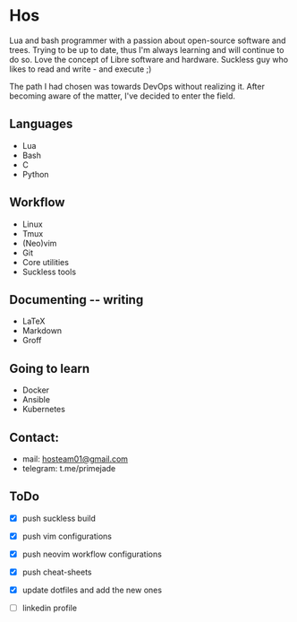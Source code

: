 # Hos

Lua and bash programmer with a passion about open-source software and trees.
Trying to be up to date, thus I'm always learning and will continue to do so.
Love the concept of Libre software and hardware. Suckless guy who likes to read
and write - and execute ;)

The path I had chosen was towards DevOps without realizing it.
After becoming aware of the matter, I've decided to enter the field.

## Languages

+ Lua
+ Bash
+ C
+ Python

## Workflow

+ Linux
+ Tmux
+ (Neo)vim
+ Git
+ Core utilities
+ Suckless tools

## Documenting -- writing

+ LaTeX
+ Markdown
+ Groff

## Going to learn

+ Docker
+ Ansible
+ Kubernetes

## Contact:

+ mail: hosteam01@gmail.com
+ telegram: t.me/primejade

## ToDo

+ [x] push suckless build
+ [x] push vim configurations
+ [x] push neovim workflow configurations
+ [x] push cheat-sheets
+ [x] update dotfiles and add the new ones
+ [ ] linkedin profile

